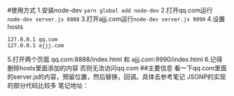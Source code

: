 #使用方式
1.安装node-dev ```yarn global add node-dev```
2.打开qq.com运行```node-dev server.js 8888```
3.打开ajjj.com运行```node-dev server.js 9990```
4.设置hosts
```
127.0.0.1 qq.com
127.0.0.1 ajjj.com
```
5.打开两个页面 qq.com:8888/index.html 和 ajjj.com:9990/index.html
6.记得删除hosts里面添加的内容 否则无法访问qq.com
##主要信息
看一下qq.com里面的server.js的内容，预留位置，然后替换，回调。具体去参考笔记
JSONP的实现的部分代码比较多
笔记地址：